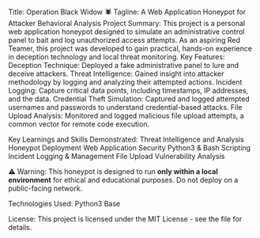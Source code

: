 Title: Operation Black Widow 🕷️
Tagline: A Web Application Honeypot for Attacker Behavioral Analysis
Project Summary: 
This project is a personal web application honeypot designed to simulate an administrative control panel to bait and log unauthorized access attempts. As an aspiring Red Teamer, this project was developed to gain practical, hands-on experience in deception technology and local threat monitoring.
Key Features: 
Deception Technique: Deployed a fake administrative panel to lure and deceive attackers.
Threat Intelligence: Gained insight into attacker methodology by logging and analyzing their attempted actions.
Incident Logging: Capture critical data points, including timestamps, IP addresses, and the data.
Credential Theft Simulation: Captured and logged attempted usernames and passwords to understand credential-based attacks. 
File Upload Analysis: Monitored and logged malicious file upload attempts, a common vector for remote code execution. 

Key Learnings and Skills Demonstrated:
Threat Intelligence and Analysis
Honeypot Deployment
Web Application Security
Python3 & Bash Scripting
Incident Logging & Management 
File Upload Vulnerability Analysis

⚠️ Warning: This honeypot is designed to run **only within a local environment** for ethical and educational purposes. Do not deploy on a public-facing network. 

Technologies Used: 
Python3
Base

License:
This project is licensed under the MIT License - see the file for details. 
